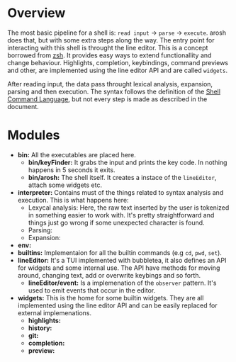 # Overview

The most basic pipeline for a shell is: `read input` -> `parse` -> `execute`. arosh does that, but with some extra steps
along the way. The entry point for interacting with this shell is throught the line editor. This is a concept borrowed from [zsh](https://www.zsh.org/). It
provides easy ways to extend functionallity and change behaviour. Highlights, completion, keybindings, command previews and other, are implemented using the
line editor API and are called `widgets`.

After reading input, the data pass throught lexical analysis, expansion, parsing and then execution. The syntax follows the definition of the [Shell Command Language](https://pubs.opengroup.org/onlinepubs/9699919799/utilities/V3_chap02.html#tag_18), but
not every step is made as described in the document.

# Modules

- **bin:** All the executables are placed here.
  - **bin/keyFinder:** It grabs the input and prints the key code. In nothing happens in 5 seconds it exits.
  - **bin/arosh:** The shell itself. It creates a instace of the `lineEditor`, attach some widgets etc.
- **interpreter:** Contains must of the things related to syntax analysis and execution. This is what happens here:
  - Lexycal analysis: Here, the raw text inserted by the user is tokenized in something easier to work with. It's pretty straightforward and things
    just go wrong if some unexpected character is found.
  - Parsing:
  - Expansion:
- **env:**
- **builtins:** Implementaion for all the builtin commands (e.g `cd`, `pwd`, `set`).
- **lineEditor:** It's a TUI implemented with bubbletea, it also defines an API for widgets and some internal use. The API have methods for moving around, changing text, add or overwrite keybings and so forth.
  - **lineEditor/event:** Is a implemenation of the `observer` pattern. It's used to emit events that occur in the editor.
- **widgets:** This is the home for some builtin widgets. They are all implemented using the line editor API and can be easily replaced for external implemenations.
  - **highlights:**
  - **history:**
  - **git:**
  - **completion:**
  - **preview:**
